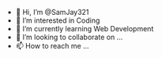 - 👋 Hi, I’m @SamJay321
- 👀 I’m interested in Coding
- 🌱 I’m currently learning Web Development
- 💞️ I’m looking to collaborate on ...
- 📫 How to reach me ...

<!---
SamJay321/SamJay321 is a ✨ special ✨ repository because its `README.md` (this file) appears on your GitHub profile.
You can click the Preview link to take a look at your changes.
--->
